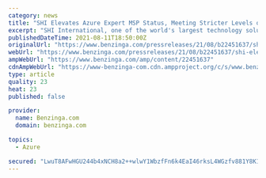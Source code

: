 ```yaml
---
category: news
title: "SHI Elevates Azure Expert MSP Status, Meeting Stricter Levels of Criteria in Recent Progress Audit"
excerpt: "SHI International, one of the world's largest technology solutions providers, reaffirmed its Azure Expert MSP status in a rigorous third-party progress audit. After"
publishedDateTime: 2021-08-11T18:50:00Z
originalUrl: "https://www.benzinga.com/pressreleases/21/08/b22451637/shi-elevates-azure-expert-msp-status-meeting-stricter-levels-of-criteria-in-recent-progress-audit"
webUrl: "https://www.benzinga.com/pressreleases/21/08/b22451637/shi-elevates-azure-expert-msp-status-meeting-stricter-levels-of-criteria-in-recent-progress-audit"
ampWebUrl: "https://www.benzinga.com/amp/content/22451637"
cdnAmpWebUrl: "https://www-benzinga-com.cdn.ampproject.org/c/s/www.benzinga.com/amp/content/22451637"
type: article
quality: 23
heat: 23
published: false

provider:
  name: Benzinga.com
  domain: benzinga.com

topics:
  - Azure

secured: "LwuT8AFwHGU244b4xNCH8a2++wlwY1WbzfFn6k4EaI46rksL4WGzfv881Y8K1Ltogle3YVhdUUtN5izP4gxMZiTJ99x1tTIGfsF7cBLsMNa6EaBcHtek9WbF2ZjNSzjFGy5kEbpfI+frgdeXdhtd5Fz/UhkCH59lzJr12H9ciRrnc187Nc0FSZRla1dW2iepLInaW6CdZeagM23TvwtivEimP6LZsmxRyQlIBsN/zKLBQ0chT13KX1rn7MjcxN3NUIUQE2TyASNOvpA/DhUu2BuGXnB052rXP2fvQEWeuF7cqQ7yTC0n+fXxJVdrm3G3FO/OvHsDK4ibEE+BvYNTNlYprnLfgtiPwBkL/JhPJdg=;SMjMabqRtgr01oWFOCUjDA=="
---
```


